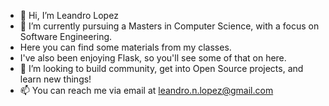 - 👋 Hi, I’m Leandro Lopez
- 👀 I’m currently pursuing a Masters in Computer Science, with a focus on Software Engineering. 
- Here you can find some materials from my classes.
- I've also been enjoying Flask, so you'll see some of that on here.
- 💞️ I’m looking to build community, get into Open Source projects, and learn new things! 
- 📫 You can reach me via email at leandro.n.lopez@gmail.com

<!---
musrex/musrex is a ✨ special ✨ repository because its `README.md` (this file) appears on your GitHub profile.
You can click the Preview link to take a look at your changes.
--->

